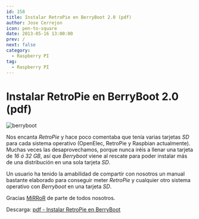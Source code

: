 ```yaml
---
id: 158
title: Instalar RetroPie en BerryBoot 2.0 (pdf)
author: Jose Cerrejon
icon: pen-to-square
date: 2013-05-16 13:00:00
prev: /
next: false
category:
  - Raspberry PI
tag:
  - Raspberry PI
---
```


# Instalar RetroPie en BerryBoot 2.0 (pdf)

![berryboot](/images/berryboot.jpg)

Nos encanta *RetroPie* y hace poco comentaba que tenía varias tarjetas *SD* para cada sistema operativo (OpenElec, RetroPie y Raspbian actualmente). Muchas veces las desaprovechamos, porque nunca iréis a llenar una tarjeta de *16 ó 32 GB*, así que *Berryboot* viene al rescate para poder instalar más de una distribución en una sola tarjeta *SD*.

Un usuario ha tenido la amabilidad de compartir con nosotros un manual bastante elaborado para conseguir meter *RetroPie* y cualquier otro sistema operativo con *Berryboot* en una tarjeta *SD*.

Gracias [MiRRoR](mailto:mirror.k2@gmail.com) de parte de todos nosotros.

Descarga: [pdf - Instalar RetroPie en BerryBoot](/res/Instalar_RetroPie_en_BerryBoot.pdf) 
